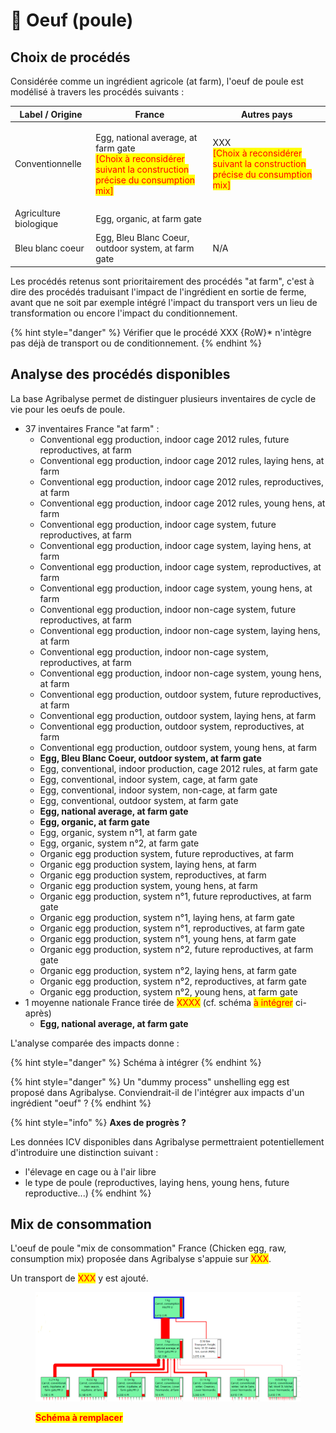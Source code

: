 # 🥚 Oeuf (poule)

## Choix de procédés

Considérée comme un ingrédient agricole (at farm), l'oeuf de poule est modélisé à travers les procédés suivants :&#x20;

| Label / Origine        | France                                                                                                                                                  | Autres pays                                                                                                             |
| ---------------------- | ------------------------------------------------------------------------------------------------------------------------------------------------------- | ----------------------------------------------------------------------------------------------------------------------- |
| Conventionnelle        | <p>Egg, national average, at farm gate<br><mark style="color:red;">[Choix à reconsidérer suivant la construction précise du consumption mix]</mark></p> | <p>XXX<br><mark style="color:red;">[Choix à reconsidérer suivant la construction précise du consumption mix]</mark></p> |
| Agriculture biologique | Egg, organic, at farm gate                                                                                                                              |                                                                                                                         |
| Bleu blanc coeur       | Egg, Bleu Blanc Coeur, outdoor system, at farm gate                                                                                                     | N/A                                                                                                                     |

Les procédés retenus sont prioritairement des procédés "at farm", c'est à dire des procédés traduisant l'impact de l'ingrédient en sortie de ferme, avant que ne soit par exemple intégré l'impact du transport vers un lieu de transformation ou encore l'impact du conditionnement.

{% hint style="danger" %}
Vérifier que le procédé XXX {RoW}\* n'intègre pas déjà de transport ou de conditionnement.
{% endhint %}

## Analyse des procédés disponibles

La base Agribalyse permet de distinguer plusieurs inventaires de cycle de vie pour les oeufs de poule.&#x20;

* 37 inventaires France "at farm" :&#x20;
  * Conventional egg production, indoor cage 2012 rules, future reproductives, at farm
  * Conventional egg production, indoor cage 2012 rules, laying hens, at farm
  * Conventional egg production, indoor cage 2012 rules, reproductives, at farm
  * Conventional egg production, indoor cage 2012 rules, young hens, at farm
  * Conventional egg production, indoor cage system, future reproductives, at farm
  * Conventional egg production, indoor cage system, laying hens, at farm
  * Conventional egg production, indoor cage system, reproductives, at farm
  * Conventional egg production, indoor cage system, young hens, at farm
  * Conventional egg production, indoor non-cage system, future reproductives, at farm
  * Conventional egg production, indoor non-cage system, laying hens, at farm
  * Conventional egg production, indoor non-cage system, reproductives, at farm
  * Conventional egg production, indoor non-cage system, young hens, at farm
  * Conventional egg production, outdoor system, future reproductives, at farm
  * Conventional egg production, outdoor system, laying hens, at farm
  * Conventional egg production, outdoor system, reproductives, at farm
  * Conventional egg production, outdoor system, young hens, at farm
  * **Egg, Bleu Blanc Coeur, outdoor system, at farm gate**
  * Egg, conventional, indoor production, cage 2012 rules, at farm gate
  * Egg, conventional, indoor system, cage, at farm gate
  * Egg, conventional, indoor system, non-cage, at farm gate
  * Egg, conventional, outdoor system, at farm gate
  * **Egg, national average, at farm gate**
  * **Egg, organic, at farm gate**
  * Egg, organic, system n°1, at farm gate
  * Egg, organic, system n°2, at farm gate
  * Organic egg production system, future reproductives, at farm
  * Organic egg production system, laying hens, at farm
  * Organic egg production system, reproductives, at farm
  * Organic egg production system, young hens, at farm
  * Organic egg production, system n°1, future reproductives, at farm gate
  * Organic egg production, system n°1, laying hens, at farm gate
  * Organic egg production, system n°1, reproductives, at farm gate
  * Organic egg production, system n°1, young hens, at farm gate
  * Organic egg production, system n°2, future reproductives, at farm gate
  * Organic egg production, system n°2, laying hens, at farm gate
  * Organic egg production, system n°2, reproductives, at farm gate
  * Organic egg production, system n°2, young hens, at farm gate
* 1 moyenne nationale France tirée de <mark style="color:red;">XXXX</mark> (cf. schéma <mark style="color:red;">à intégrer</mark> ci-après)
  * **Egg, national average, at farm gate**

L'analyse comparée des impacts donne :&#x20;

{% hint style="danger" %}
Schéma à intégrer
{% endhint %}

{% hint style="danger" %}
Un "dummy process" unshelling egg est proposé dans Agribalyse. Conviendrait-il de l'intégrer aux impacts d'un ingrédient "oeuf" ?
{% endhint %}

{% hint style="info" %}
**Axes de progrès ?**

Les données ICV disponibles dans Agribalyse permettraient potentiellement d'introduire une distinction suivant :&#x20;

* l'élevage en cage ou à l'air libre
* le type de poule (reproductives, laying hens, young hens, future reproductive...)
{% endhint %}

## Mix de consommation

L'oeuf de poule "mix de consommation" France (Chicken egg, raw, consumption mix) proposée dans Agribalyse s'appuie sur <mark style="color:red;">XXX</mark>.

Un transport de <mark style="color:red;">XXX</mark> y est ajouté.

<figure><img src="../../.gitbook/assets/Carotte.png" alt=""><figcaption><p><mark style="color:red;"><strong>Schéma à remplacer</strong></mark></p></figcaption></figure>
